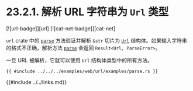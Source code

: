 # 23.2.1. 解析 URL 字符串为 `Url` 类型

[![url-badge]][url] [![cat-net-badge]][cat-net]

`url` crate 中的 [`parse`] 方法验证并解析 `&str` 切片为 [`Url`] 结构体。如果输入字符串的格式不正确，解析方法 [`parse`] 会返回 `Result<Url, ParseError>`。

一旦 URL 被解析，它就可以使用 `Url` 结构体类型中的所有方法。

```rust,edition2018
{{ #include ../../../examples/web/url/examples/parse.rs }}
```

[`parse`]: https://docs.rs/url/*/url/struct.Url.html#method.parse
[`Url`]: https://docs.rs/url/*/url/struct.Url.html

{{#include ../../links.md}}
